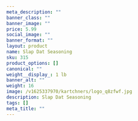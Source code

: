 ```yaml
---
meta_description: ""
banner_class: ""
banner_image: ""
price: 5.99
social_image: ""
banner_format: ""
layout: product
name: Slap Dat Seasoning
sku: 315
product_options: []
canonical: ""
weight__display_: 1 lb
banner_alt: ""
weight: 16
image: /v1625337970/kartchners/logo_q8zfwf.jpg
description: S﻿lap Dat Seasoning
tags: []
meta_title: ""
---
```

